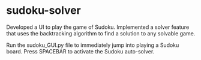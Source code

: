 # sudoku-solver

Developed a UI to play the game of Sudoku.
Implemented a solver feature that uses the backtracking algorithm to find a solution to any solvable game.

Run the sudoku_GUI.py file to immediately jump into playing a Sudoku board. Press SPACEBAR to activate the Sudoku auto-solver.
